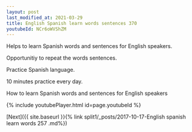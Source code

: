 ```yaml
---
layout: post
last_modified_at: 2021-03-29
title: English Spanish learn words sentences 370 
youtubeId: NCr6oWVShZM
---
```

 
 
Helps to learn Spanish words and sentences for English speakers.

Opportunitiy to repeat the words sentences. 

Practice Spanish language. 
 
10 minutes practice every day. 
 
How to learn Spanish words and sentences for English speakers 
 
{% include youtubePlayer.html id=page.youtubeId %}
 
 
[Next]({{ site.baseurl }}{% link  split1/_posts/2017-10-17-English spanish learn words 257 .md%})
 
